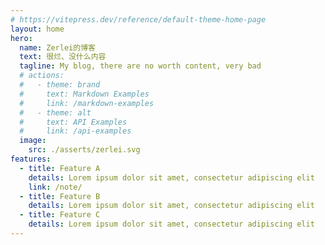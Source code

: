 ```yaml
---
# https://vitepress.dev/reference/default-theme-home-page
layout: home
hero:
  name: Zerlei的博客
  text: 很烂、没什么内容
  tagline: My blog, there are no worth content, very bad
  # actions:
  #   - theme: brand
  #     text: Markdown Examples
  #     link: /markdown-examples
  #   - theme: alt
  #     text: API Examples
  #     link: /api-examples
  image:
    src: ./asserts/zerlei.svg
features:
  - title: Feature A
    details: Lorem ipsum dolor sit amet, consectetur adipiscing elit
    link: /note/
  - title: Feature B
    details: Lorem ipsum dolor sit amet, consectetur adipiscing elit
  - title: Feature C
    details: Lorem ipsum dolor sit amet, consectetur adipiscing elit
---
```

<script setup>
import home  from "./home.vue";

</script>
<home />